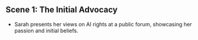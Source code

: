 ## Scene 1: The Initial Advocacy
- Sarah presents her views on AI rights at a public forum, showcasing her passion and initial beliefs.
